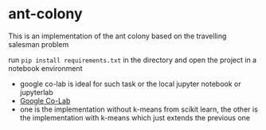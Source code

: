 # ant-colony
This is an implementation of the ant colony based on the travelling salesman problem

run `pip install requirements.txt` in the directory and open the project in a notebook environment 
- google co-lab is ideal for such task or the local jupyter notebook or jupyterlab
- [Google Co-Lab](<https://colab.research.google.com/notebooks/intro.ipynb?utm_source=scs-index/>)
- one is the implementation without k-means from scikit learn, the other is the implementation with k-means which just extends the previous one
